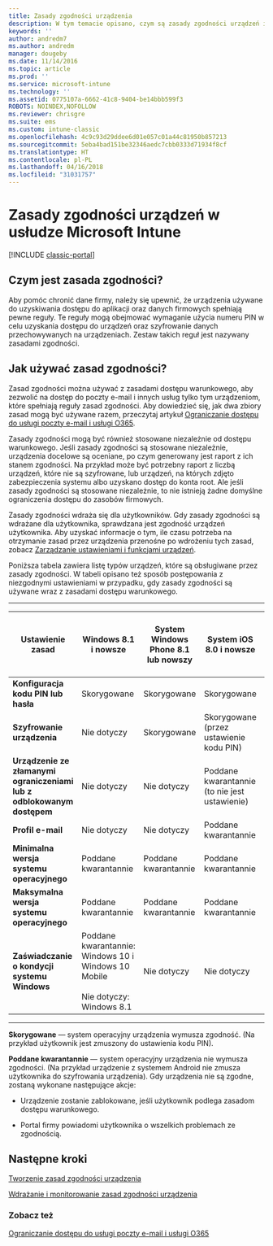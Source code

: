 ```yaml
---
title: Zasady zgodności urządzenia
description: W tym temacie opisano, czym są zasady zgodności urządzeń i jak działają.
keywords: ''
author: andredm7
ms.author: andredm
manager: dougeby
ms.date: 11/14/2016
ms.topic: article
ms.prod: ''
ms.service: microsoft-intune
ms.technology: ''
ms.assetid: 0775107a-6662-41c8-9404-be14bbb599f3
ROBOTS: NOINDEX,NOFOLLOW
ms.reviewer: chrisgre
ms.suite: ems
ms.custom: intune-classic
ms.openlocfilehash: 4c9c93d29ddee6d01e057c01a44c81950b857213
ms.sourcegitcommit: 5eba4bad151be32346aedc7cbb0333d71934f8cf
ms.translationtype: HT
ms.contentlocale: pl-PL
ms.lasthandoff: 04/16/2018
ms.locfileid: "31031757"
---
```

# <a name="device-compliance-policies-in-microsoft-intune"></a>Zasady zgodności urządzeń w usłudze Microsoft Intune

[!INCLUDE [classic-portal](../includes/classic-portal.md)]

## <a name="what-is-a-compliance-policy"></a>Czym jest zasada zgodności?
Aby pomóc chronić dane firmy, należy się upewnić, że urządzenia używane do uzyskiwania dostępu do aplikacji oraz danych firmowych spełniają pewne reguły. Te reguły mogą obejmować wymaganie użycia numeru PIN w celu uzyskania dostępu do urządzeń oraz szyfrowanie danych przechowywanych na urządzeniach. Zestaw takich reguł jest nazywany zasadami zgodności.

## <a name="how-should-i-use-compliance-policies"></a>Jak używać zasad zgodności?
Zasad zgodności można używać z zasadami dostępu warunkowego, aby zezwolić na dostęp do poczty e-mail i innych usług tylko tym urządzeniom, które spełniają reguły zasad zgodności. Aby dowiedzieć się, jak dwa zbiory zasad mogą być używane razem, przeczytaj artykuł [Ograniczanie dostępu do usługi poczty e-mail i usługi O365](restrict-access-to-email-and-o365-services-with-microsoft-intune.md).

Zasady zgodności mogą być również stosowane niezależnie od dostępu warunkowego. Jeśli zasady zgodności są stosowane niezależnie, urządzenia docelowe są oceniane, po czym generowany jest raport z ich stanem zgodności. Na przykład może być potrzebny raport z liczbą urządzeń, które nie są szyfrowane, lub urządzeń, na których zdjęto zabezpieczenia systemu albo uzyskano dostęp do konta root. Ale jeśli zasady zgodności są stosowane niezależnie, to nie istnieją żadne domyślne ograniczenia dostępu do zasobów firmowych.

Zasady zgodności wdraża się dla użytkowników. Gdy zasady zgodności są wdrażane dla użytkownika, sprawdzana jest zgodność urządzeń użytkownika.
Aby uzyskać informacje o tym, ile czasu potrzeba na otrzymanie zasad przez urządzenia przenośne po wdrożeniu tych zasad, zobacz [Zarządzanie ustawieniami i funkcjami urządzeń](/intune-classic/deploy-use/manage-settings-and-features-on-your-devices-with-microsoft-intune-policies#frequently-asked-questions-about-intune-policies).

Poniższa tabela zawiera listę typów urządzeń, które są obsługiwane przez zasady zgodności. W tabeli opisano też sposób postępowania z niezgodnymi ustawieniami w przypadku, gdy zasady zgodności są używane wraz z zasadami dostępu warunkowego.

-----------------------------

|Ustawienie zasad| Windows 8.1 i nowsze| System Windows Phone 8.1 lub nowszy| System iOS 8.0 i nowsze|Android 4.0 i nowsze<br/>Samsung Knox Standard 4.0 i nowsze|
|-----|----|----|----|----|
|**Konfiguracja kodu PIN lub hasła** |Skorygowane|Skorygowane|Skorygowane|Poddane kwarantannie|
|**Szyfrowanie urządzenia**|Nie dotyczy|Skorygowane|Skorygowane (przez ustawienie kodu PIN)|Poddane kwarantannie|
|**Urządzenie ze złamanymi ograniczeniami lub z odblokowanym dostępem**|Nie dotyczy|Nie dotyczy|Poddane kwarantannie (to nie jest ustawienie)|Poddane kwarantannie (to nie jest ustawienie)|
|**Profil e-mail**|Nie dotyczy|Nie dotyczy|Poddane kwarantannie|Nie dotyczy|
|**Minimalna wersja systemu operacyjnego**|Poddane kwarantannie|Poddane kwarantannie|Poddane kwarantannie|Poddane kwarantannie|
|**Maksymalna wersja systemu operacyjnego**|Poddane kwarantannie|Poddane kwarantannie|Poddane kwarantannie|Poddane kwarantannie|
|**Zaświadczanie o kondycji systemu Windows**|Poddane kwarantannie: Windows 10 i Windows 10 Mobile<br /><br />Nie dotyczy: Windows 8.1|Nie dotyczy|Nie dotyczy|Nie dotyczy|

------------------------------

**Skorygowane** — system operacyjny urządzenia wymusza zgodność. (Na przykład użytkownik jest zmuszony do ustawienia kodu PIN).

**Poddane kwarantannie** — system operacyjny urządzenia nie wymusza zgodności. (Na przykład urządzenie z systemem Android nie zmusza użytkownika do szyfrowania urządzenia). Gdy urządzenia nie są zgodne, zostaną wykonane następujące akcje:

-   Urządzenie zostanie zablokowane, jeśli użytkownik podlega zasadom dostępu warunkowego.

-   Portal firmy powiadomi użytkownika o wszelkich problemach ze zgodnością.

## <a name="next-steps"></a>Następne kroki
[Tworzenie zasad zgodności urządzenia](create-a-device-compliance-policy-in-microsoft-intune.md)

[Wdrażanie i monitorowanie zasad zgodności urządzenia](deploy-and-monitor-a-device-compliance-policy-in-microsoft-intune.md)

### <a name="see-also"></a>Zobacz też
[Ograniczanie dostępu do usługi poczty e-mail i usługi O365](restrict-access-to-email-and-o365-services-with-microsoft-intune.md)
